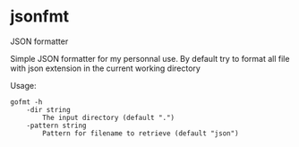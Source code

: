# jsonfmt
JSON formatter

Simple JSON formatter for my personnal use. By default try to format all file with json extension in the current working directory

Usage:
```
gofmt -h
    -dir string
        The input directory (default ".")
    -pattern string
        Pattern for filename to retrieve (default "json")
```
